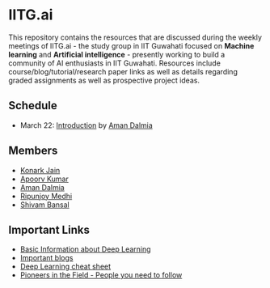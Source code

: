 # IITG.ai

This repository contains the resources that are discussed during the weekly meetings of IITG.ai - the study group in IIT Guwahati focused on **Machine learning** and **Artificial intelligence** - presently working to build a community of AI enthusiasts in IIT Guwahati. Resources include course/blog/tutorial/research paper links as well as details regarding graded assignments as well as prospective project ideas.

## Schedule

- March 22: [Introduction](https://goo.gl/SaoxZQ) by [Aman Dalmia](http://github.com/dalmia)


## Members

- [Konark Jain](https://github.com/konqr)
- [Apoorv Kumar](https://github.com/cybr17crwlr)
- [Aman Dalmia](http://github.com/dalmia)
- [Ripunjoy Medhi](http://github.com/ripunjoym)
- [Shivam Bansal](https://github.com/ratherlongname)


## Important Links
- [Basic Information about Deep Learning](https://stats385.github.io/basicinfo)
- [Important blogs](https://stats385.github.io/blogs)
- [Deep Learning cheat sheet](https://stats385.github.io/cheat_sheet)
- [Pioneers in the Field - People you need to follow](https://stats385.github.io/personalities)
